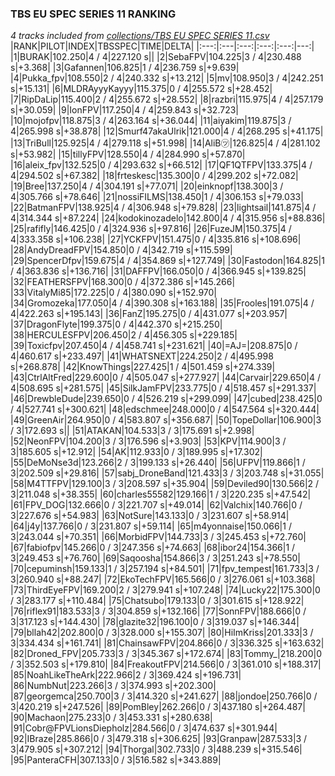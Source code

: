 ### TBS EU SPEC SERIES 11 RANKING
*4 tracks included from [collections/TBS EU SPEC SERIES 11.csv](/collections/TBS%20EU%20SPEC%20SERIES%2011.csv)*
|RANK|PILOT|INDEX|TBSSPEC|TIME|DELTA|
|:---:|:---|:---:|:---:|:---:|---:|
|1|BURAK|102.250|4 / 4|227.120 s||
|2|SebaFPV|104.225|3 / 4|230.488 s|+3.368|
|3|Gafannen|106.825|1 / 4|236.759 s|+9.639|
|4|Pukka_fpv|108.550|2 / 4|240.332 s|+13.212|
|5|mv|108.950|3 / 4|242.251 s|+15.131|
|6|MLDRAyyyKayyy|115.375|0 / 4|255.572 s|+28.452|
|7|RipDaLip|115.400|2 / 4|255.672 s|+28.552|
|8|razbri|115.975|4 / 4|257.179 s|+30.059|
|9|IonFPV|117.250|4 / 4|259.843 s|+32.723|
|10|mojofpv|118.875|3 / 4|263.164 s|+36.044|
|11|aiyakim|119.875|3 / 4|265.998 s|+38.878|
|12|Smurf47akaUlrik|121.000|4 / 4|268.295 s|+41.175|
|13|TriBull|125.925|4 / 4|279.118 s|+51.998|
|14|AliB㋡|126.825|4 / 4|281.102 s|+53.982|
|15|tillyFPV|128.550|4 / 4|284.990 s|+57.870|
|16|aleix_fpv|132.525|0 / 4|293.632 s|+66.512|
|17|QF1QTFPV|133.375|4 / 4|294.502 s|+67.382|
|18|frteskesc|135.300|0 / 4|299.202 s|+72.082|
|19|Bree|137.250|4 / 4|304.191 s|+77.071|
|20|einknopf|138.300|3 / 4|305.766 s|+78.646|
|21|nossiFILMS|138.450|1 / 4|306.153 s|+79.033|
|22|BatmanFPV|138.925|4 / 4|306.948 s|+79.828|
|23|lightsail|141.875|4 / 4|314.344 s|+87.224|
|24|kodokinozadelo|142.800|4 / 4|315.956 s|+88.836|
|25|rafifly|146.425|0 / 4|324.936 s|+97.816|
|26|FuzeJM|150.375|4 / 4|333.358 s|+106.238|
|27|YCKFPV|151.475|0 / 4|335.816 s|+108.696|
|28|AndyDreadFPV|154.850|0 / 4|342.719 s|+115.599|
|29|SpencerDfpv|159.675|4 / 4|354.869 s|+127.749|
|30|Fastodon|164.825|1 / 4|363.836 s|+136.716|
|31|DAFFPV|166.050|0 / 4|366.945 s|+139.825|
|32|FEATHERSFPV|168.300|0 / 4|372.386 s|+145.266|
|33|VitalyMi85|172.225|0 / 4|380.090 s|+152.970|
|34|Gromozeka|177.050|4 / 4|390.308 s|+163.188|
|35|Frooles|191.075|4 / 4|422.263 s|+195.143|
|36|FanZ|195.275|0 / 4|431.077 s|+203.957|
|37|DragonFlyte|199.375|0 / 4|442.370 s|+215.250|
|38|HERCULESFPV|206.450|2 / 4|456.305 s|+229.185|
|39|Toxicfpv|207.450|4 / 4|458.741 s|+231.621|
|40|=AJ=|208.875|0 / 4|460.617 s|+233.497|
|41|WHATSNEXT|224.250|2 / 4|495.998 s|+268.878|
|42|KnowThings|227.425|1 / 4|501.459 s|+274.339|
|43|CtrlAltFred|229.600|0 / 4|505.047 s|+277.927|
|44|Carvair|229.650|4 / 4|508.695 s|+281.575|
|45|SilkJamFPV|233.775|0 / 4|518.457 s|+291.337|
|46|DrewbleDude|239.650|0 / 4|526.219 s|+299.099|
|47|cubed|238.425|0 / 4|527.741 s|+300.621|
|48|edschmee|248.000|0 / 4|547.564 s|+320.444|
|49|GreenAir|264.950|0 / 4|583.807 s|+356.687|
|50|TopeDollar|106.900|3 / 3|172.693 s||
|51|ATAKAN|104.533|3 / 3|175.691 s|+2.998|
|52|NeonFPV|104.200|3 / 3|176.596 s|+3.903|
|53|KPV|114.900|3 / 3|185.605 s|+12.912|
|54|AK|112.933|0 / 3|189.995 s|+17.302|
|55|DeMoNse3d|123.266|2 / 3|199.133 s|+26.440|
|56|UFPV|119.866|1 / 3|202.509 s|+29.816|
|57|sabj_DroneBand|121.433|3 / 3|203.748 s|+31.055|
|58|M4TTFPV|129.100|3 / 3|208.597 s|+35.904|
|59|Deviled90|130.566|2 / 3|211.048 s|+38.355|
|60|charles55582|129.166|1 / 3|220.235 s|+47.542|
|61|FPV_DOG|132.666|0 / 3|221.707 s|+49.014|
|62|Valchix|140.766|0 / 3|227.676 s|+54.983|
|63|NotSure|143.133|0 / 3|231.607 s|+58.914|
|64|j4y|137.766|0 / 3|231.807 s|+59.114|
|65|m4yonnaise|150.066|1 / 3|243.044 s|+70.351|
|66|MorbidFPV|144.733|3 / 3|245.453 s|+72.760|
|67|fabiofpv|145.266|0 / 3|247.356 s|+74.663|
|68|ibor24|154.366|1 / 3|249.453 s|+76.760|
|69|Saqoosha|154.866|3 / 3|251.243 s|+78.550|
|70|cepuminsh|159.133|1 / 3|257.194 s|+84.501|
|71|fpv_tempest|161.733|3 / 3|260.940 s|+88.247|
|72|EkoTechFPV|165.566|0 / 3|276.061 s|+103.368|
|73|ThirdEyeFPV|169.200|2 / 3|279.941 s|+107.248|
|74|Lucky22|175.300|0 / 3|283.177 s|+110.484|
|75|Chatsubo|179.133|0 / 3|301.615 s|+128.922|
|76|riflex91|183.533|3 / 3|304.859 s|+132.166|
|77|SonnFPV|188.666|0 / 3|317.123 s|+144.430|
|78|glazite32|196.100|0 / 3|319.037 s|+146.344|
|79|bllah42|202.800|0 / 3|328.000 s|+155.307|
|80|HiImKriss|201.333|3 / 3|334.434 s|+161.741|
|81|ChainsawFPV|204.866|0 / 3|336.325 s|+163.632|
|82|Droned_FPV|205.733|3 / 3|345.367 s|+172.674|
|83|Tommy_|218.200|0 / 3|352.503 s|+179.810|
|84|FreakoutFPV|214.566|0 / 3|361.010 s|+188.317|
|85|NoahLikeTheArk|222.966|2 / 3|369.424 s|+196.731|
|86|NumbNut|223.266|3 / 3|374.993 s|+202.300|
|87|georgemca|250.700|3 / 3|414.320 s|+241.627|
|88|jondoe|250.766|0 / 3|420.219 s|+247.526|
|89|PomBley|262.266|0 / 3|437.180 s|+264.487|
|90|Machaon|275.233|0 / 3|453.331 s|+280.638|
|91|Cobr@FPVLionsDiepholz|284.566|0 / 3|474.637 s|+301.944|
|92|IBraze|285.866|0 / 3|479.318 s|+306.625|
|93|Granpaw|287.533|3 / 3|479.905 s|+307.212|
|94|Thorgal|302.733|0 / 3|488.239 s|+315.546|
|95|PanteraCFH|307.133|0 / 3|516.582 s|+343.889|
